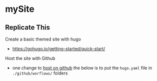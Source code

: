 # mySite

## Replicate This

Create a basic themed site with hugo
* https://gohugo.io/getting-started/quick-start/

Host the site with Github
* one change to [host on github](https://gohugo.io/hosting-and-deployment/hosting-on-github/) the below is to put the `hugo.yaml` file in `./github/worflows/` folders

